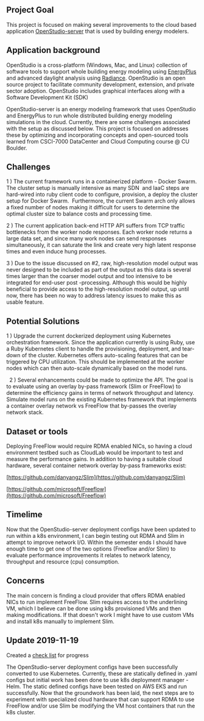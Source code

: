 ## Project Goal

This project is focused on making several improvements to the cloud based application [OpenStudio-server](https://github.com/NREL/OpenStudio-server) that is used by building energy modelers.

## Application background

OpenStudio is a cross-platform (Windows, Mac, and Linux) collection of software tools to support whole building energy modeling using [EnergyPlus](https://github.com/NREL/EnergyPlus) and advanced daylight analysis using [Radiance](https://github.com/NREL/Radiance/). OpenStudio is an open source project to facilitate community development, extension, and private sector adoption. OpenStudio includes graphical interfaces along with a Software Development Kit (SDK)

OpenStudio-server is an energy modeling framework that uses OpenStudio and EnergyPlus to run whole distributed building energy modeling simulations in the cloud. Currently, there are some challenges associated with the setup as discussed below. This project is focused on addresses these by optimizing and incorporating concepts and open-sourced tools learned from CSCI-7000 DataCenter and Cloud Computing course @ CU Boulder. 

## Challenges


1 ) The current framework runs in a containerized platform - Docker Swarm. The cluster setup is manually intensive as many SDN  and IaaC steps are hard-wired into ruby client code to configure, provision, a deploy the cluster setup for Docker Swarm.  Furthermore, the current Swarm arch only allows a fixed number of nodes making it difficult for users to determine the optimal cluster size to balance costs and processing time. 

2 ) The current application back-end HTTP API suffers from TCP traffic bottlenecks from the worker node responses. Each worker node returns a large data set, and since many work nodes can send responses simultaneously, it can saturate the link and create very high latent response times and even induce hung processes.

3 ) Due to the issue discussed on #2, raw, high-resolution model output was never designed to be included as part of the output as this data is several times larger than the coarser model output and too intensive to be integrated for end-user post -processing. Although this would be highly beneficial to provide access to the high-resolution model output, up until now, there has been no way to address latency issues to make this as usable feature. 

## Potential Solutions

1 ) Upgrade the current dockerized deployment using Kubernetes orchestration framework. Since the application currently is using Ruby, use a Ruby Kubernetes client to handle the provisioning, deployment, and tear-down of the cluster. Kubernetes offers auto-scaling features that can be triggered by CPU utilization. This should be implemented at the worker nodes which can then auto-scale dynamically based on the model runs.

  
2 ) Several enhancements could be made to optimize the API. The goal is to evaluate using an overlay by-pass framework (Slim or FreeFlow) to determine the efficiency gains in terms of network throughput and latency. Simulate model runs on the existing Kubernetes framework that implements a container overlay network vs FreeFlow that by-passes the overlay network stack.
  
## Dataset or tools
  
Deploying FreeFlow would require RDMA enabled NICs, so having a cloud environment testbed such as CloudLab would be important to test and measure the performance gains. In addition to having a suitable cloud hardware, several container network overlay by-pass frameworks exist:

[https://github.com/danyangz/Slim](https://github.com/danyangz/Slim)

[https://github.com/microsoft/Freeflow](https://github.com/microsoft/Freeflow)

## Timelime 

Now that the OpenStudio-server deployment configs have been updated to run within a k8s environment, I can begin testing out RDMA and Slim in attempt to improve network I/O. Within the semester ends I should have enough time to get one of the two options (Freeflow and/or Slim) to evaluate performance  improvements it relates to network latency, throughput and resource (cpu) consumption.

## Concerns 

The main concern is finding a cloud provider that offers RDMA enabled NICs to run implement FreeFlow.  Slim requires access to the underlining VM, which I believe can be done using k8s provisioned VMs and then making modifications.  If that doesn't work I might have to use custom VMs and install k8s manually to implement Slim.


## Update 2019-11-19


Created a [check list](https://github.com/CU-CSCI7000-Fall2019/final-project-csci7000-container-network-op/issues/1) for progress

The OpenStudio-server deployment configs have been successfully converted to use Kubernetes. Currently, these are statically defined in .yaml configs but initial work
has been done to use k8s deployment manager - Helm.  The static defined configs have been tested on AWS EKS and run successfully. Now that the groundwork has been laid, the next steps are to experiment with specialized cloud hardware that can support RDMA to use FreeFlow and/or use Slim be modifying the VM host containers that run the k8s cluster.


